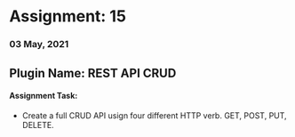 # Assignment: 15
### 03 May, 2021

## Plugin Name: REST API CRUD
#### Assignment Task:
<ul>
<li>Create a full CRUD API usign four different HTTP verb. GET, POST, PUT, DELETE.</li>
</ul>
<br>

  